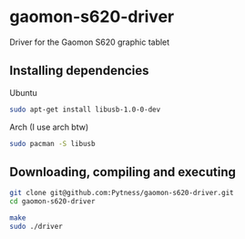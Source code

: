 # gaomon-s620-driver
Driver for the Gaomon S620 graphic tablet

## Installing dependencies
Ubuntu
```bash
sudo apt-get install libusb-1.0-0-dev
```
Arch (I use arch btw)
```bash
sudo pacman -S libusb
```

## Downloading, compiling and executing
```bash
git clone git@github.com:Pytness/gaomon-s620-driver.git
cd gaomon-s620-driver

make
sudo ./driver
```

